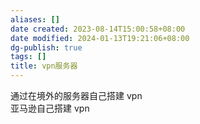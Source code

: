 ```yaml
---
aliases: []
date created: 2023-08-14T15:00:58+08:00
date modified: 2024-01-13T19:21:06+08:00
dg-publish: true
tags: []
title: vpn服务器
---
```


通过在境外的服务器自己搭建 vpn  
亚马逊自己搭建 vpn